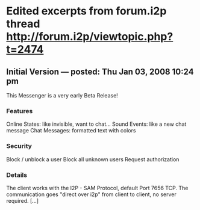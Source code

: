 # Edited excerpts from forum.i2p thread http://forum.i2p/viewtopic.php?t=2474

## Initial Version — posted: Thu Jan 03, 2008 10:24 pm
	
This Messenger is a very early Beta Release!

### Features

Online States: like invisible, want to chat...
Sound Events: like a new chat message
Chat Messages: formatted text with colors

### Security

Block / unblock a user
Block all unknown users
Request authorization

### Details

The client works with the I2P - SAM Protocol, default Port 7656 TCP.
The communication goes "direct over i2p" from client to client, no server required.
[…]

